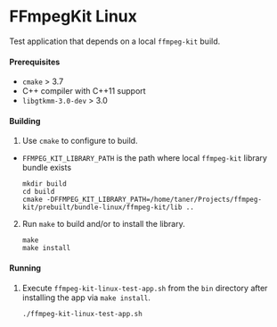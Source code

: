 # FFmpegKit Linux

Test application that depends on a local `ffmpeg-kit` build.

#### Prerequisites
- `cmake` > 3.7
- C++ compiler with C++11 support
- `libgtkmm-3.0-dev` > 3.0

#### Building

1. Use `cmake` to configure to build. 

  - `FFMPEG_KIT_LIBRARY_PATH` is the path where local `ffmpeg-kit` library bundle exists   

    ```shell
    mkdir build
    cd build
    cmake -DFFMPEG_KIT_LIBRARY_PATH=/home/taner/Projects/ffmpeg-kit/prebuilt/bundle-linux/ffmpeg-kit/lib ..
    ```

2. Run `make` to build and/or to install the library.

    ```shell
    make
    make install
    ```

#### Running

1. Execute `ffmpeg-kit-linux-test-app.sh` from the `bin` directory after installing the app via `make install`.

    ```shell
    ./ffmpeg-kit-linux-test-app.sh
    ```